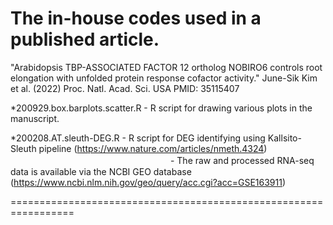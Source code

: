 The in-house codes used in a published article.
=================================================================

"Arabidopsis TBP-ASSOCIATED FACTOR 12 ortholog NOBIRO6 controls root elongation with unfolded protein response cofactor activity."
June-Sik Kim et al. (2022) Proc. Natl. Acad. Sci. USA  PMID: 35115407

  *200929.box.barplots.scatter.R - R script for drawing various plots in the manuscript. 

  *200208.AT.sleuth-DEG.R        - R script for DEG identifying using Kallsito-Sleuth pipeline (https://www.nature.com/articles/nmeth.4324)
  　　　　　　　　　　　　　　　　　　 - The raw and processed RNA-seq data is available via the NCBI GEO database (https://www.ncbi.nlm.nih.gov/geo/query/acc.cgi?acc=GSE163911)

=================================================================



